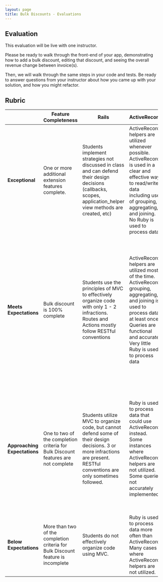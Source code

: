 ```yaml
---
layout: page
title: Bulk Discounts - Evaluations
---
```



## Evaluation
This evaluation will be live with one instructor. 

Please be ready to walk through the front-end of your app, demonstrating how to add a bulk discount, editing that discount, and seeing the overall revenue change between invoice(s). 

Then, we will walk through the same steps in your code and tests. Be ready to answer questions from your instructor about how you came up with your solution, and how you might refactor. 



## Rubric

| | **Feature Completeness** | **Rails** | **ActiveRecord** | **Testing and Debugging**                                                                                                                                                                                               |
| --- | ---------------------------------------------------------------------------------------------------------------------------| --- | --- | ----------------------------------------------------------------------------------------------------------------------------------------------------------------------------------------------------------------------- |
| **Exceptional**  | One or more additional extension features complete. | Students implement strategies not discussed in class and can defend their design decisions (callbacks, scopes, application_helper view methods are created, etc) | ActiveRecord helpers are utilized whenever possible. ActiveRecord is used in a clear and effective way to read/write data including use of grouping, aggregating, and joining. No Ruby is used to process data. | Very clear Test Driven Development. Test files are extremely well organized and nested. Students can point to multiple examples of edge case testing that are not included in the user stories. |
| **Meets Expectations** | Bulk discount is 100% complete| Students use the principles of MVC to effectively organize code with only 1 - 2 infractions. Routes and Actions mostly follow RESTful conventions | ActiveRecord helpers are utilized most of the time. ActiveRecord grouping, aggregating, and joining is used to process data at least once.  Queries are functional and accurate. Very little Ruby is used to process data | 100% coverage for models. 98% coverage for features. Tests are well written and meaningful. All tests passing. TDD Process is clear throughout commits. Some sad path and edge case testing. Tests utilize within blocks to target specific areas of a page. |
| **Approaching Expectations** | One to two of the completion criteria for Bulk Discount features are not complete | Students utilize MVC to organize code, but cannot defend some of their design decisions. 3 or more infractions are present. RESTful conventions are only sometimes followed. | Ruby is used to process data that could use ActiveRecord instead. Some instances where ActiveRecord helpers are not utilized. Some queries not accurately implemented. | Feature test coverage between 90% and 98%, or model test coverage below 100%, or tests are not meaningfully written or have an unclear objective, or tests do not utilize within blocks. Missing sad path or edge case testing.                                |
| **Below Expectations** | More than two of the completion criteria for Bulk Discount feature is incomplete| Students do not effectively organize code using MVC. | Ruby is used to process data more often than ActiveRecord. Many cases where ActiveRecord helpers are not utilized.| Below 90% coverage for either features or models. TDD was not used.

